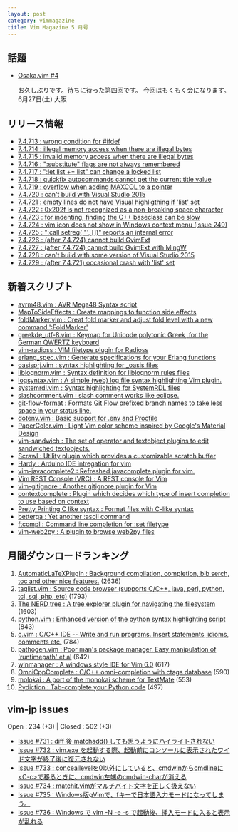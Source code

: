 ```yaml
---
layout: post
category: vimmagazine
title: Vim Magazine 5 月号
---
```


## 話題

- [Osaka.vim #4](http://osaka-vim.connpass.com/event/15553/)

  お久しぶりです。待ちに待った第四回です。 今回はもくもく会になります。 6月27日(土) 大阪

## リリース情報

- [7.4.713 : wrong condition for #ifdef](https://github.com/vim/vim/commit/ea98f8b4d6d2d2843b803f4c105cff1fe6fa0a90)
- [7.4.714 : illegal memory access when there are illegal bytes](https://github.com/vim/vim/commit/069dd08d8dbbbadc4e6780d5c881a24bce79a4f7)
- [7.4.715 : invalid memory access when there are illegal bytes](https://github.com/vim/vim/commit/2186ffa2c7d8a9e2cb09316a7ac9e4ade3957c2f)
- [7.4.716 : ":substitute" flags are not always remembered](https://github.com/vim/vim/commit/cad2fc9935b3a3d9564b4f8d20890b13f14c7d32)
- [7.4.717 : ":let list += list" can change a locked list](https://github.com/vim/vim/commit/1cd5e613b0d8947d52762af0e17351d5e49869de)
- [7.4.718 : quickfix autocommands cannot get the current title value](https://github.com/vim/vim/commit/81278efadf45ad745ec9733fdd9970f070571544)
- [7.4.719 : overflow when adding MAXCOL to a pointer](https://github.com/vim/vim/commit/c4dc286fe67f385043efddca1bb7196619df8fb2)
- [7.4.720 : can't build with Visual Studio 2015](https://github.com/vim/vim/commit/f300ad230bc394556aac070faa88ca1667ffbfa2)
- [7.4.721 : empty lines do not have Visual highligthing if 'list' set](https://github.com/vim/vim/commit/d59c099120919d2d77b431308e390f86c594c825)
- [7.4.722 : 0x202f is not recognized as a non-breaking space character](https://github.com/vim/vim/commit/73284b973a013692dd1055cf210f3138a7f3c497)
- [7.4.723 : for indenting, finding the C++ baseclass can be slow](https://github.com/vim/vim/commit/4032cfdf17c1c744d0f87219924870378b86a1c4)
- [7.4.724 : vim icon does not show in Windows context menu (issue 249)](https://github.com/vim/vim/commit/7bc25aed33934f4281b321fce2f736d47d6defdf)
- [7.4.725 : ":call setreg('"', \[\])" reports an internal error](https://github.com/vim/vim/commit/659c94d483b2fdad949c14a42cee96f99a66394b)
- [7.4.726 : (after 7.4.724) cannot build GvimExt](https://github.com/vim/vim/commit/1fd3e30ce92117201b170c1ef83280035488fdfa)
- [7.4.727 : (after 7.4.724) cannot build GvimExt with MingW](https://github.com/vim/vim/commit/9c60161888277b84157441666cb59c813b1f85e3)
- [7.4.728 : can't build with some version of Visual Studio 2015](https://github.com/vim/vim/commit/4270496716fe851213e03bea7bd4368cc01ff807)
- [7.4.729 : (after 7.4.721) occasional crash with 'list' set](https://github.com/vim/vim/commit/0481fee48800817bee206bb2f958fe04be4d8db6)

## 新着スクリプト

- [avrm48.vim : AVR Mega48 Syntax script](http://www.vim.org/scripts/script.php?script_id=5164)
- [MapToSideEffects : Create mappings to function side effects](http://www.vim.org/scripts/script.php?script_id=5165)
- [foldMarker.vim : Creat fold marker and adjust fold level with a new command ':FoldMarker'](http://www.vim.org/scripts/script.php?script_id=5166)
- [greekde&#x5f;utf-8.vim : Keymap for Unicode polytonic Greek, for the German QWERTZ keyboard](http://www.vim.org/scripts/script.php?script_id=5167)
- [vim-radioss : VIM filetype plugin for Radioss](http://www.vim.org/scripts/script.php?script_id=5168)
- [erlang&#x5f;spec.vim : Generate specifications for your Erlang functions](http://www.vim.org/scripts/script.php?script_id=5169)
- [oasisprj.vim : syntax highlighting for &#x5f;oasis files](http://www.vim.org/scripts/script.php?script_id=5170)
- [liblognorm.vim : Syntax definition for liblognorm rules files](http://www.vim.org/scripts/script.php?script_id=5171)
- [logsyntax.vim : A simple (web) log file syntax highlighting Vim plugin.](http://www.vim.org/scripts/script.php?script_id=5172)
- [systemrdl.vim : Syntax highlighting for SystemRDL files](http://www.vim.org/scripts/script.php?script_id=5173)
- [slashcomment.vim : slash comment works like eclipse.](http://www.vim.org/scripts/script.php?script_id=5174)
- [git-flow-format : Formats Git Flow prefixed branch names to take less space in your status line.](http://www.vim.org/scripts/script.php?script_id=5175)
- [dotenv.vim : Basic support for .env and Procfile](http://www.vim.org/scripts/script.php?script_id=5176)
- [PaperColor.vim : Light Vim color scheme inspired by Google's Material Design](http://www.vim.org/scripts/script.php?script_id=5177)
- [vim-sandwich : The set of operator and textobject plugins to edit sandwiched textobjects.](http://www.vim.org/scripts/script.php?script_id=5178)
- [Scrawl : Utility plugin which provides a customizable scratch buffer](http://www.vim.org/scripts/script.php?script_id=5179)
- [Hardy : Arduino IDE intregation for vim](http://www.vim.org/scripts/script.php?script_id=5180)
- [vim-javacomplete2 : Refreshed javacomplete plugin for vim.](http://www.vim.org/scripts/script.php?script_id=5181)
- [Vim REST Console (VRC) : A REST console for Vim](http://www.vim.org/scripts/script.php?script_id=5182)
- [vim-gitignore : Another gitignore plugin for Vim](http://www.vim.org/scripts/script.php?script_id=5183)
- [contextcomplete : Plugin which decides which type of insert completion to use based on context](http://www.vim.org/scripts/script.php?script_id=5184)
- [Pretty Printing C like syntax : Format files with C-like syntax](http://www.vim.org/scripts/script.php?script_id=5185)
- [betterga : Yet another :ascii command](http://www.vim.org/scripts/script.php?script_id=5186)
- [ftcompl : Command line completion for :set filetype](http://www.vim.org/scripts/script.php?script_id=5187)
- [vim-web2py : A plugin to browse web2py files](http://www.vim.org/scripts/script.php?script_id=5188)

## 月間ダウンロードランキング

1. [AutomaticLaTeXPlugin : Background compilation, completion, bib serch, toc and other nice features.](http://www.vim.org/scripts/script.php?script_id=2945) (2636)
2. [taglist.vim : Source code browser (supports C/C++, java, perl, python, tcl, sql, php, etc)](http://www.vim.org/scripts/script.php?script_id=273) (1793)
3. [The NERD tree : A tree explorer plugin for navigating the filesystem](http://www.vim.org/scripts/script.php?script_id=1658) (1603)
4. [python.vim : Enhanced version of the python syntax highlighting script](http://www.vim.org/scripts/script.php?script_id=790) (843)
5. [c.vim : C/C++ IDE --  Write and run programs. Insert statements, idioms, comments etc.](http://www.vim.org/scripts/script.php?script_id=213) (784)
6. [pathogen.vim : Poor man's package manager. Easy manipulation of 'runtimepath' et al](http://www.vim.org/scripts/script.php?script_id=2332) (642)
7. [winmanager : A windows style IDE for Vim 6.0](http://www.vim.org/scripts/script.php?script_id=95) (617)
8. [OmniCppComplete : C/C++ omni-completion with ctags database](http://www.vim.org/scripts/script.php?script_id=1520) (590)
9. [molokai : A port of the monokai scheme for TextMate](http://www.vim.org/scripts/script.php?script_id=2340) (553)
10. [Pydiction : Tab-complete your Python code](http://www.vim.org/scripts/script.php?script_id=850) (497)

## vim-jp issues

Open : 234 (+3) | Closed : 502 (+3)

- [Issue #731 : diff 後 matchadd() しても思うようにハイライトされない](https://github.com/vim-jp/issues/issues/731)
- [Issue #732 : vim.exe を起動する際、起動前にコンソールに表示されたワイド文字が終了後に復元されない](https://github.com/vim-jp/issues/issues/732)
- [Issue #733 : conceallevelを0以外にしていると、cmdwinからcmdlineに\<C-c>で移るときに、cmdwin左端のcmdwin-charが消える](https://github.com/vim-jp/issues/issues/733)
- [Issue #734 : matchit.vimがマルチバイト文字を正しく扱えない](https://github.com/vim-jp/issues/issues/734)
- [Issue #735 : Windows版gVimで、fキーで日本語入力モードになってしまう。](https://github.com/vim-jp/issues/issues/735)
- [Issue #736 : Windows で vim -N -e -s で起動後、挿入モードに入ると表示が乱れる](https://github.com/vim-jp/issues/issues/736)

